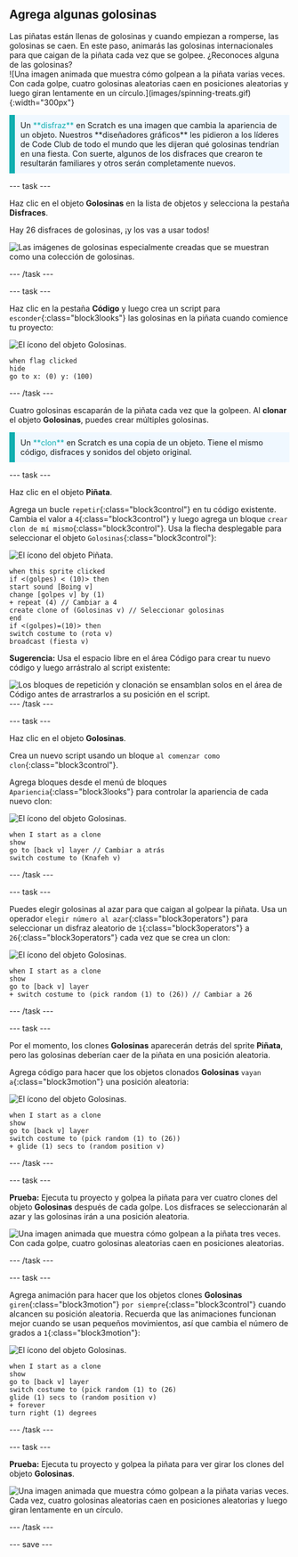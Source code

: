 ## Agrega algunas golosinas

<div style="display: flex; flex-wrap: wrap">
<div style="flex-basis: 200px; flex-grow: 1; margin-right: 15px;">
Las piñatas están llenas de golosinas y cuando empiezan a romperse, las golosinas se caen. En este paso, animarás las golosinas internacionales para que caigan de la piñata cada vez que se golpee. ¿Reconoces alguna de las golosinas?
</div>
<div>
![Una imagen animada que muestra cómo golpean a la piñata varias veces. Con cada golpe, cuatro golosinas aleatorias caen en posiciones aleatorias y luego giran lentamente en un círculo.](images/spinning-treats.gif){:width="300px"}
</div>
</div>

<p style="border-left: solid; border-width:10px; border-color: #0faeb0; background-color: aliceblue; padding: 10px;">
Un <span style="color: #0faeb0">**disfraz**</span> en Scratch es una imagen que cambia la apariencia de un objeto. Nuestros **diseñadores gráficos** les pidieron a los líderes de Code Club de todo el mundo que les dijeran qué golosinas tendrían en una fiesta. Con suerte, algunos de los disfraces que crearon te resultarán familiares y otros serán completamente nuevos.      
</p>

--- task ---

Haz clic en el objeto **Golosinas** en la lista de objetos y selecciona la pestaña **Disfraces**.

Hay 26 disfraces de golosinas, ¡y los vas a usar todos!

![Las imágenes de golosinas especialmente creadas que se muestran como una colección de golosinas.](images/treats.png)

--- /task ---

--- task ---

Haz clic en la pestaña **Código** y luego crea un script para `esconder`{:class="block3looks"} las golosinas en la piñata cuando comience tu proyecto:

![El ícono del objeto Golosinas.](images/treats-sprite.png)

```blocks3
when flag clicked
hide
go to x: (0) y: (100)
```

--- /task ---

Cuatro golosinas escaparán de la piñata cada vez que la golpeen. Al **clonar** el objeto **Golosinas**, puedes crear múltiples golosinas.

<p style="border-left: solid; border-width:10px; border-color: #0faeb0; background-color: aliceblue; padding: 10px;">
Un <span style="color: #0faeb0">**clon**</span> en Scratch es una copia de un objeto. Tiene el mismo código, disfraces y sonidos del objeto original.      
</p>

--- task ---

Haz clic en el objeto **Piñata**.

Agrega un bucle `repetir`{:class="block3control"} en tu código existente. Cambia el valor a `4`{:class="block3control"} y luego agrega un bloque `crear clon de mí mismo`{:class="block3control"}. Usa la flecha desplegable para seleccionar el objeto `Golosinas`{:class="block3control"}:

![El ícono del objeto Piñata.](images/pinata-sprite.png)

```blocks3
when this sprite clicked
if <(golpes) < (10)> then
start sound [Boing v]
change [golpes v] by (1)
+ repeat (4) // Cambiar a 4
create clone of (Golosinas v) // Seleccionar golosinas
end
if <(golpes)=(10)> then
switch costume to (rota v)
broadcast (fiesta v)
```

**Sugerencia:** Usa el espacio libre en el área Código para crear tu nuevo código y luego arrástralo al script existente:

![Los bloques de repetición y clonación se ensamblan solos en el área de Código antes de arrastrarlos a su posición en el script.](images/code-area.gif)
--- /task ---

--- task ---

Haz clic en el objeto **Golosinas**.

Crea un nuevo script usando un bloque `al comenzar como clon`{:class="block3control"}.

Agrega bloques desde el menú de bloques `Apariencia`{:class="block3looks"} para controlar la apariencia de cada nuevo clon:

![El ícono del objeto Golosinas.](images/treats-sprite.png)

```blocks3
when I start as a clone
show
go to [back v] layer // Cambiar a atrás
switch costume to (Knafeh v)
```

--- /task ---

--- task ---

Puedes elegir golosinas al azar para que caigan al golpear la piñata. Usa un operador `elegir número al azar`{:class="block3operators"} para seleccionar un disfraz aleatorio de `1`{:class="block3operators"} a `26`{:class="block3operators"} cada vez que se crea un clon:

![El ícono del objeto Golosinas.](images/treats-sprite.png)

```blocks3
when I start as a clone
show
go to [back v] layer 
+ switch costume to (pick random (1) to (26)) // Cambiar a 26
```

--- /task ---

--- task ---

Por el momento, los clones **Golosinas** aparecerán detrás del sprite **Piñata**, pero las golosinas deberían caer de la piñata en una posición aleatoria.

Agrega código para hacer que los objetos clonados **Golosinas** `vayan a`{:class="block3motion"} una posición aleatoria:

![El ícono del objeto Golosinas.](images/treats-sprite.png)

```blocks3
when I start as a clone
show
go to [back v] layer
switch costume to (pick random (1) to (26))
+ glide (1) secs to (random position v) 
```

--- /task ---

--- task ---

**Prueba:** Ejecuta tu proyecto y golpea la piñata para ver cuatro clones del objeto **Golosinas** después de cada golpe. Los disfraces se seleccionarán al azar y las golosinas irán a una posición aleatoria.

![Una imagen animada que muestra cómo golpean a la piñata tres veces. Con cada golpe, cuatro golosinas aleatorias caen en posiciones aleatorias.](images/four-treats.gif)

--- /task ---

--- task ---

Agrega animación para hacer que los objetos clones **Golosinas** `giren`{:class="block3motion"} `por siempre`{:class="block3control"} cuando alcancen su posición aleatoria. Recuerda que las animaciones funcionan mejor cuando se usan pequeños movimientos, así que cambia el número de grados a `1`{:class="block3motion"}:

![El ícono del objeto Golosinas.](images/treats-sprite.png)

```blocks3
when I start as a clone
show
go to [back v] layer
switch costume to (pick random (1) to (26)
glide (1) secs to (random position v) 
+ forever
turn right (1) degrees
```

--- /task ---

--- task ---

**Prueba:** Ejecuta tu proyecto y golpea la piñata para ver girar los clones del objeto **Golosinas**.

![Una imagen animada que muestra cómo golpean a la piñata varias veces. Cada vez, cuatro golosinas aleatorias caen en posiciones aleatorias y luego giran lentamente en un círculo.](images/spinning-treats.gif)

--- /task ---

--- save ---
